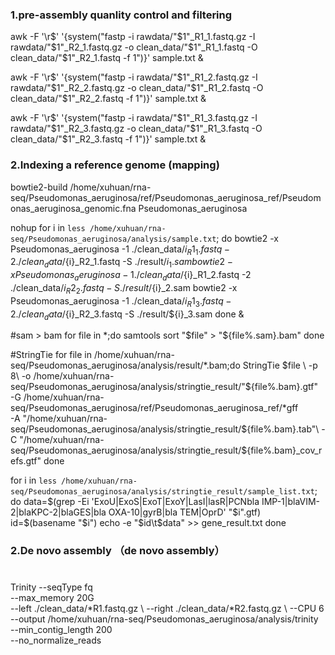 ### 1.pre-assembly quanlity control and filtering
 awk -F '\r$' '{system("fastp -i rawdata/"$1"_R1_1.fastq.gz -I rawdata/"$1"_R2_1.fastq.gz -o clean_data/"$1"_R1_1.fastq -O clean_data/"$1"_R2_1.fastq -f 1")}' sample.txt &

awk -F '\r$' '{system("fastp -i rawdata/"$1"_R1_2.fastq.gz -I rawdata/"$1"_R2_2.fastq.gz -o clean_data/"$1"_R1_2.fastq -O clean_data/"$1"_R2_2.fastq -f 1")}' sample.txt &  

awk -F '\r$' '{system("fastp -i rawdata/"$1"_R1_3.fastq.gz -I rawdata/"$1"_R2_3.fastq.gz -o clean_data/"$1"_R1_3.fastq -O clean_data/"$1"_R2_3.fastq -f 1")}' sample.txt &

### 2.Indexing a reference genome (mapping)
bowtie2-build /home/xuhuan/rna-seq/Pseudomonas_aeruginosa/ref/Pseudomonas_aeruginosa_ref/Pseudomonas_aeruginosa_genomic.fna Pseudomonas_aeruginosa

nohup for i in `less /home/xuhuan/rna-seq/Pseudomonas_aeruginosa/analysis/sample.txt`; do
	bowtie2 -x Pseudomonas_aeruginosa -1 ./clean_data/${i}_R1_1.fastq -2 ./clean_data/${i}_R2_1.fastq -S ./result/${i}_1.sam
	bowtie2 -x Pseudomonas_aeruginosa -1 ./clean_data/${i}_R1_2.fastq -2 ./clean_data/${i}_R2_2.fastq -S ./result/${i}_2.sam
	bowtie2 -x Pseudomonas_aeruginosa -1 ./clean_data/${i}_R1_3.fastq -2 ./clean_data/${i}_R2_3.fastq -S ./result/${i}_3.sam
done &

#sam > bam
for file in *;do
samtools sort "$file" > "${file%.sam}.bam"
done

#StringTie
for file in /home/xuhuan/rna-seq/Pseudomonas_aeruginosa/analysis/result/*.bam;do
	StringTie $file \
		  -p 8\
		  -o /home/xuhuan/rna-seq/Pseudomonas_aeruginosa/analysis/stringtie_result/"${file%.bam}.gtf"\
		  -G /home/xuhuan/rna-seq/Pseudomonas_aeruginosa/ref/Pseudomonas_aeruginosa_ref/*gff\
		  -A "/home/xuhuan/rna-seq/Pseudomonas_aeruginosa/analysis/stringtie_result/${file%.bam}.tab"\
		  -C "/home/xuhuan/rna-seq/Pseudomonas_aeruginosa/analysis/stringtie_result/${file%.bam}_cov_refs.gtf"
done

for i in `less /home/xuhuan/rna-seq/Pseudomonas_aeruginosa/analysis/stringtie_result/sample_list.txt`; do
    data=$(grep -Ei 'ExoU|ExoS|ExoT|ExoY|LasI|lasR|PCNbla IMP-1|blaVIM-2|blaKPC-2|blaGES|bla OXA-10|gyrB|bla TEM|OprD' "$i".gtf)
    id=$(basename "$i")
    echo -e "$id\t$data" >> gene_result.txt
done


### 2.De novo assembly  （de novo assembly）
#
Trinity --seqType fq \
	--max_memory 20G  \
    --left ./clean_data/*R1.fastq.gz \ 
	--right ./clean_data/*R2.fastq.gz \ 
	--CPU 6  \
	--output /home/xuhuan/rna-seq/Pseudomonas_aeruginosa/analysis/trinity \
	--min_contig_length 200 \
    --no_normalize_reads



